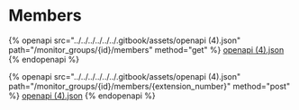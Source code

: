# Members

{% openapi src="../../../../../../.gitbook/assets/openapi (4).json" path="/monitor_groups/{id}/members" method="get" %}
[openapi (4).json](<../../../../../../.gitbook/assets/openapi (4).json>)
{% endopenapi %}

{% openapi src="../../../../../../.gitbook/assets/openapi (4).json" path="/monitor_groups/{id}/members/{extension_number}" method="post" %}
[openapi (4).json](<../../../../../../.gitbook/assets/openapi (4).json>)
{% endopenapi %}
